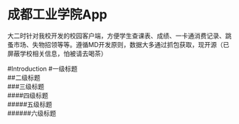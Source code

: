 成都工业学院App
====
大二时针对我校开发的校园客户端，方便学生查课表、成绩、一卡通消费记录、跳蚤市场、失物招领等等。遵循MD开发原则，数据大多通过抓包获取，现开源（已屏蔽学校相关信息，怕被请去喝茶）

#Introduction
#一级标题  
##二级标题  
###三级标题  
####四级标题  
#####五级标题  
######六级标题

